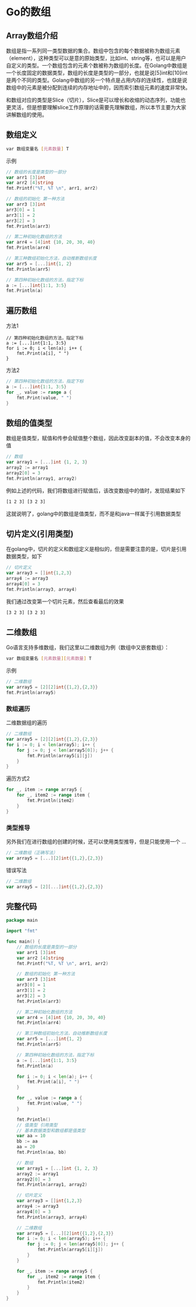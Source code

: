 # Go的数组

## Array数组介绍

数组是指一系列同一类型数据的集合。数组中包含的每个数据被称为数组元素（element），这种类型可以是意的原始类型，比如int、string等，也可以是用户自定义的类型。一个数组包含的元素个数被称为数组的长度。在Golang中数组是一个长度固定的数据类型，数组的长度是类型的一部分，也就是说[5]int和[10]int是两个不同的类型。Golang中数组的另一个特点是占用内存的连续性，也就是说数组中的元素是被分配到连续的内存地址中的，因而索引数组元素的速度非常快。

和数组对应的类型是Slice（切片），Slice是可以增长和收缩的动态序列，功能也更灵活，但是想要理解slice工作原理的话需要先理解数组，所以本节主要为大家讲解数组的使用。

## 数组定义

```bash
var 数组变量名 [元素数量] T
```

示例

```go
// 数组的长度是类型的一部分
var arr1 [3]int
var arr2 [4]string
fmt.Printf("%T, %T \n", arr1, arr2)

// 数组的初始化 第一种方法
var arr3 [3]int
arr3[0] = 1
arr3[1] = 2
arr3[2] = 3
fmt.Println(arr3)

// 第二种初始化数组的方法
var arr4 = [4]int {10, 20, 30, 40}
fmt.Println(arr4)

// 第三种数组初始化方法，自动推断数组长度
var arr5 = [...]int{1, 2}
fmt.Println(arr5)

// 第四种初始化数组的方法，指定下标
a := [...]int{1:1, 3:5}
fmt.Println(a)
```

## 遍历数组

方法1

```
// 第四种初始化数组的方法，指定下标
a := [...]int{1:1, 3:5}
for i := 0; i < len(a); i++ {
	fmt.Print(a[i], " ")
}
```

方法2

```go
// 第四种初始化数组的方法，指定下标
a := [...]int{1:1, 3:5}
for _, value := range a {
    fmt.Print(value, " ")
}
```

## 数组的值类型

数组是值类型，赋值和传参会赋值整个数组，因此改变副本的值，不会改变本身的值

```go
// 数组
var array1 = [...]int {1, 2, 3}
array2 := array1
array2[0] = 3
fmt.Println(array1, array2)
```

例如上述的代码，我们将数组进行赋值后，该改变数组中的值时，发现结果如下

```bash
[1 2 3] [3 2 3]
```

这就说明了，golang中的数组是值类型，而不是和java一样属于引用数据类型

## 切片定义(引用类型)

在golang中，切片的定义和数组定义是相似的，但是需要注意的是，切片是引用数据类型，如下

```go
// 切片定义
var array3 = []int{1,2,3}
array4 := array3
array4[0] = 3
fmt.Println(array3, array4)
```

我们通过改变第一个切片元素，然后查看最后的效果

```bash
[3 2 3] [3 2 3]
```

## 二维数组

Go语言支持多维数组，我们这里以二维数组为例（数组中又嵌套数组）：

```bash
var 数组变量名 [元素数量][元素数量] T
```

示例

```go
// 二维数组
var array5 = [2][2]int{{1,2},{2,3}}
fmt.Println(array5)
```

### 数组遍历

二维数据组的遍历

```go
// 二维数组
var array5 = [2][2]int{{1,2},{2,3}}
for i := 0; i < len(array5); i++ {
    for j := 0; j < len(array5[0]); j++ {
        fmt.Println(array5[i][j])
    }
}
```

遍历方式2

```go
for _, item := range array5 {
    for _, item2 := range item {
        fmt.Println(item2)
    }
}
```

### 类型推导

另外我们在进行数组的创建的时候，还可以使用类型推导，但是只能使用一个 ...

```go
// 二维数组（正确写法）
var array5 = [...][2]int{{1,2},{2,3}}
```

错误写法

```go
// 二维数组
var array5 = [2][...]int{{1,2},{2,3}}
```

## 完整代码

```go
package main

import "fmt"

func main() {
	// 数组的长度是类型的一部分
	var arr1 [3]int
	var arr2 [4]string
	fmt.Printf("%T, %T \n", arr1, arr2)

	// 数组的初始化 第一种方法
	var arr3 [3]int
	arr3[0] = 1
	arr3[1] = 2
	arr3[2] = 3
	fmt.Println(arr3)

	// 第二种初始化数组的方法
	var arr4 = [4]int {10, 20, 30, 40}
	fmt.Println(arr4)

	// 第三种数组初始化方法，自动推断数组长度
	var arr5 = [...]int{1, 2}
	fmt.Println(arr5)

	// 第四种初始化数组的方法，指定下标
	a := [...]int{1:1, 3:5}
	fmt.Println(a)

	for i := 0; i < len(a); i++ {
		fmt.Print(a[i], " ")
	}

	for _, value := range a {
		fmt.Print(value, " ")
	}

	fmt.Println()
	// 值类型 引用类型
	// 基本数据类型和数组都是值类型
	var aa = 10
	bb := aa
	aa = 20
	fmt.Println(aa, bb)

	// 数组
	var array1 = [...]int {1, 2, 3}
	array2 := array1
	array2[0] = 3
	fmt.Println(array1, array2)

	// 切片定义
	var array3 = []int{1,2,3}
	array4 := array3
	array4[0] = 3
	fmt.Println(array3, array4)

	// 二维数组
	var array5 = [...][2]int{{1,2},{2,3}}
	for i := 0; i < len(array5); i++ {
		for j := 0; j < len(array5[0]); j++ {
			fmt.Println(array5[i][j])
		}
	}

	for _, item := range array5 {
		for _, item2 := range item {
			fmt.Println(item2)
		}
	}
}
```

